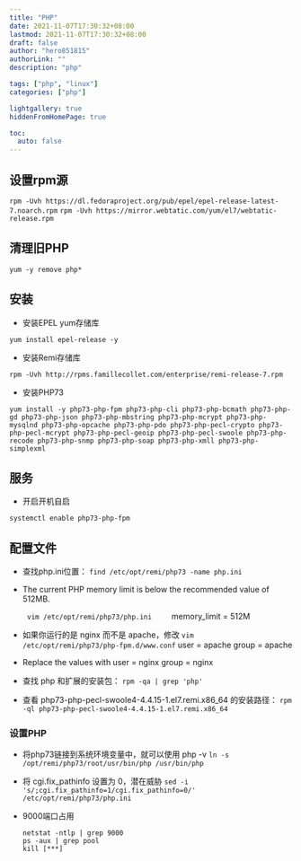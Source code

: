 ```yaml
---
title: "PHP"
date: 2021-11-07T17:30:32+08:00
lastmod: 2021-11-07T17:30:32+08:00
draft: false
author: "hero851815"
authorLink: ""
description: "php"

tags: ["php", "linux"]
categories: ["php"]

lightgallery: true
hiddenFromHomePage: true

toc:
  auto: false
---
```


## 设置rpm源

`rpm -Uvh https://dl.fedoraproject.org/pub/epel/epel-release-latest-7.noarch.rpm`
`rpm -Uvh https://mirror.webtatic.com/yum/el7/webtatic-release.rpm`

## 清理旧PHP

`yum -y remove php*`

## 安装

+ 安装EPEL yum存储库

`yum install epel-release -y`

+ 安装Remi存储库

`rpm -Uvh http://rpms.famillecollet.com/enterprise/remi-release-7.rpm`

+ 安装PHP73

```shell
yum install -y php73-php-fpm php73-php-cli php73-php-bcmath php73-php-gd php73-php-json php73-php-mbstring php73-php-mcrypt php73-php-mysqlnd php73-php-opcache php73-php-pdo php73-php-pecl-crypto php73-php-pecl-mcrypt php73-php-pecl-geoip php73-php-pecl-swoole php73-php-recode php73-php-snmp php73-php-soap php73-php-xmll php73-php-simplexml
```

## 服务

+ 开启开机自启

`systemctl enable php73-php-fpm`

## 配置文件

+ 查找php.ini位置：
  `find /etc/opt/remi/php73 -name php.ini`

+ The current PHP memory limit is below the recommended value of 512MB.

        `vim /etc/opt/remi/php73/php.ini`
        memory_limit = 512M

+ 如果你运行的是 nginx 而不是 apache，修改
  `vim /etc/opt/remi/php73/php-fpm.d/www.conf`
  user = apache
  group = apache

+ Replace the values with
  user = nginx
  group = nginx

+ 查找 php 和扩展的安装包：
  `rpm -qa | grep 'php'`

+ 查看 php73-php-pecl-swoole4-4.4.15-1.el7.remi.x86_64 的安装路径：
  `rpm -ql php73-php-pecl-swoole4-4.4.15-1.el7.remi.x86_64`

### 设置PHP

+ 将php73链接到系统环境变量中，就可以使用 php -v
  `ln -s /opt/remi/php73/root/usr/bin/php /usr/bin/php`

+ 将 cgi.fix_pathinfo 设置为 0，潜在威胁
  `sed -i 's/;cgi.fix_pathinfo=1/cgi.fix_pathinfo=0/' /etc/opt/remi/php73/php.ini`

+ 9000端口占用
  
  ```shell
  netstat -ntlp | grep 9000
  ps -aux | grep pool
  kill [***]
  ```